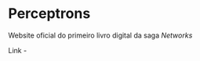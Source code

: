 # Perceptrons

Website oficial do primeiro livro digital da saga *Networks*

Link - <a href="https://jonas-carvalho.github.io/Perceptrons/" target="_blank">

